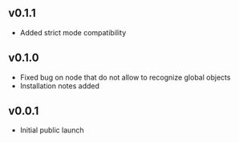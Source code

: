 
## v0.1.1

* Added strict mode compatibility

## v0.1.0

* Fixed bug on node that do not allow to recognize global objects
* Installation notes added

## v0.0.1

* Initial public launch

